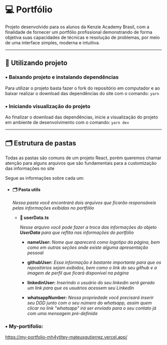   
  

💻 Portfólio
============

Projeto desenvolvido para os alunos da Kenzie Academy Brasil, com a finalidade de fornecer um portfólio profissional demonstrando de forma objetiva suas capacidades de técnicas e resolução de problemas, por meio de uma interface simples, moderna e intuitiva.

  
  

* * *

  
  

🎲 Utilizando projeto
---------------------

### ▪️ Baixando projeto e instalando dependências

Para utilizar o projeto basta fazer o fork do repositório em computador e ao baixar realizar o download das dependências do site com o comando: `yarn`

### ▪️ Iniciando visualização do projeto

Ao finalizar o download das dependências, inicie a visualização do projeto em ambiente de desenvolvimento com o comando: `yarn dev`

  
  

* * *

🗂 Estrutura de pastas
----------------------

Todas as pastas são comuns de um projeto React, porém queremos chamar atenção para alguns arquivos que são fundamentais para a customização das informações no site

Segue as informações sobre cada um:

*   #### 🗂 Pasta utils
    
    _Nessa pasta você encontrará dois arquivos que ficarão responsáveis pelas informações exibidas no portfólio_
    
    *   **📄 userData.ts**
        
        _Nesse arquivo você pode fazer a troca das informações do objeto **UserData** para que reflita nas informações do portfólio_
        
        *   **nameUser:** _Nome que aparecerá como logotipo da página, bem como em outras seções onde existe alguma apresentação pessoal_
            
        *   **githubUser:** _Essa informação é bastante importante para que os repositórios sejam exibidos, bem como o link do seu github e a imagem de perfil que ficará disponível na página_
            
        *   **linkedinUser:** _Inserindo o usuário do seu linkedin será gerado um link para que os usuários acessem seu LinkedIn_
            
        *   **whatsappNumber:** _Nessa propriedade você precisará inserir seu DDD junto com o seu número do whatsapp, assim quem clicar no link "whatsapp" irá ser enviado para o seu contato já com uma mensagem pré-definida_




### ▪️ My-portifolio: 
https://my-portfolio-mh4ytltey-mateusgutierrez.vercel.app/